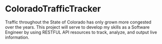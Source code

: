 # ColoradoTrafficTracker
Traffic throughout the State of Colorado has only grown more congested over the years. This project will serve to develop my skills as a Software Engineer by using RESTFUL API resources to track, analyze, and output live information.
